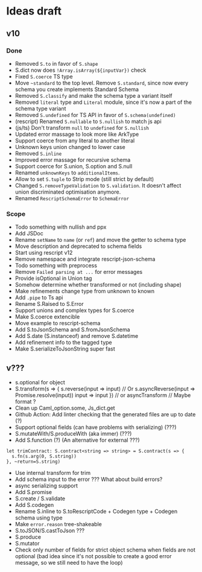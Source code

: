 # Ideas draft

## v10

### Done

- Removed `S.to` in favor of `S.shape`
- S.dict now does `!Array.isArray(${inputVar})` check
- Fixed `S.coerce` TS type
- Move `~standard` to the top level. Remove `S.standard`, since now every schema you create implements Standard Schema
- Removed `S.classify` and make the schema type a variant itself
- Removed `literal` type and `Literal` module, since it's now a part of the schema type variant
- Removed `S.undefined` for TS API in favor of `S.schema(undefined)`
- (rescript) Renamed `S.nullable` to `S.nullish` to match js api
- (js/ts) Don't transform `null` to `undefined` for `S.nullish`
- Updated error massage to look more like ArkType
- Support coerce from any literal to another literal
- Unknown keys union changed to lower case
- Removed `S.inline`
- Improved error massage for recursive schema
- Support coerce for S.union, S.option and S.null
- Renamed `unknownKeys` to `additionalItems`.
- Allow to set `S.tuple` to Strip mode (still strict by default)
- Changed `S.removeTypeValidation` to `S.validation`. It doesn't affect union discriminated optimisation anymore.
- Renamed `RescriptSchemaError` to `SchemaError`

### Scope

- Todo something with nullish and ppx
- Add JSDoc
- Rename `setName` to `name` (or `ref`) and move the getter to schema type
- Move description and deprecated to schema fields
- Start using rescript v12
- Remove namespace and integrate rescript-json-schema
- Todo something with preprocess
- Remove `Failed parsing at ...` for error messages
- Provide isOptional in Union tag
- Somehow determine whether transformed or not (including shape)
- Make refinements change type from unknown to known
- Add `.pipe` to Ts api
- Rename S.Raised to S.Error
- Support unions and complex types for S.coerce
- Make S.coerce extencible
- Move example to rescript-schema
- Add S.toJsonSchema and S.fromJsonSchema
- Add S.date (S.instanceof) and remove S.datetime
- Add refinement info to the tagged type
- Make S.serializeToJsonString super fast

## v???

- s.optional for object
- S.transform(s => {
  s.reverse(input => input) // Or s.asyncReverse(input => Promise.resolve(input))
  input => input
  }) // or asyncTransform // Maybe format ?
- Clean up Caml_option.some, Js_dict.get
- Github Action: Add linter checking that the generated files are up to date (?)
- Support optional fields (can have problems with serializing) (???)
- S.mutateWith/S.produceWith (aka immer) (???)
- Add S.function (?) (An alternative for external ???)

```
let trimContract: S.contract<string => string> = S.contract(s => {
  s.fn(s.arg(0, S.string))
}, ~return=S.string)
```

- Use internal transform for trim
- Add schema input to the error ??? What about build errors?
- async serializing support
- Add S.promise
- S.create / S.validate
- Add S.codegen
- Rename S.inline to S.toRescriptCode + Codegen type + Codegen schema using type
- Make `error.reason` tree-shakeable
- S.toJSON/S.castToJson ???
- S.produce
- S.mutator
- Check only number of fields for strict object schema when fields are not optional (bad idea since it's not possible to create a good error message, so we still need to have the loop)
